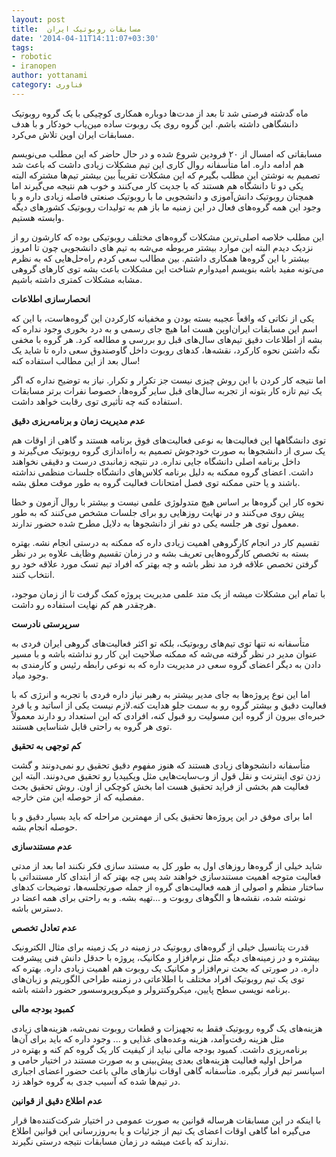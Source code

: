 ```yaml
---
layout: post
title:  مسابقات روبوتیک ایران
date: '2014-04-11T14:11:07+03:30'
tags:
- robotic
- iranopen
author: yottanami
category: فناوری
---
```


ماه گدشته فرصتی شد تا بعد از مدت‌ها دوباره همکاری کوچیکی با یک گروه‌ روبوتیک دانشگاهی داشته باشم. این گروه روی یک روبوت ساده مین‌یاب خودکار و با هدف مسابقات ایران اوپن تلاش می‌کرد.

مسابقاتی که امسال از ۲۰ فرودین شروع شده و در حال حاضر که این مطلب می‌نویسم هم ادامه داره. اما متأسفانه روال کاری این تیم مشکلات زیادی داشت که باعث شد تصمیم به نوشتن این مطلب بگیرم که این مشکلات تقریباً بین بیشتر تیم‌ها مشترکه البته یکی دو تا دانشگاه هم هستند که با جدیت کار می‌کنند و خوب هم نتیجه می‌گیرند اما همچنان روبوتیک دانش‌آموزی و دانشجویی ما با روبوتیک صنعتی فاصله زیادی داره و با وجود این همه گروه‌های فعال در این زمنیه ما باز هم به تولیدات روبوتیک کشورهای دیگه وابسته هستیم.

این مطلب خلاصه اصلی‌ترین مشکلات گروه‌های مختلف روبوتیکی بوده که کارشون رو از نزدیک دیدم البته این موارد بیشتر مربوطه می‌شه به تیم های دانشجویی چون تا امروز بیشتر با این گروه‌ها همکاری داشتم. بین مطالب سعی کردم راه‌حل‌هایی که به نظرم می‌تونه مفید باشه بنویسم امیدوارم شناخت این مشکلات باعث بشه توی کارهای گروهی مشابه مشکلات کمتری داشته باشیم.

**انحصارسازی اطلاعات**

یکی از نکاتی که واقعاً عجیبه بسته بودن و مخفیانه کارکردن این گروه‌هاست، با این که اسم این مسابقات ایران‌اوپن هست اما هیچ جای رسمی و به درد بخوری وجود نداره که بشه از اطلاعات دقیق تیم‌های سال‌های قبل رو بررسی و مطالعه کرد. هر گروه با مخفی نگه داشتن نحوه کارکرد، نقشه‌ها، کدهای روبوت داخل گاوصندوق سعی داره تا شاید یک سال بعد از این مطالب استفاده کنه!

اما نتیجه کار کردن با این روش چیزی نیست جز تکرار و تکرار. نیاز به توضیح نداره که اگر یک تیم تازه کار بتونه از تجربه سال‌های قبل سایر گروه‌ها، خصوصا نفرات برتر مسابقات استفاده کنه چه تأثیری توی رقابت خواهد داشت.


**عدم مدیریت زمان و برنامه‌ریزی دقیق**

توی دانشگاهها این فعالیت‌ها به نوعی فعالیت‌های فوق برنامه هستند و گاهی از اوقات هم یک سری از دانشجوها به صورت خودجوش تصمیم به راه‌اندازی گروه روبوتیک می‌گیرند و داخل برنامه اصلی دانشگاه جایی نداره.
در نتیجه زمانبدی درست و دقیقی نخواهند داشت. اعضای گروه ممکنه به دلیل برنامه کلاس‌های دانشگاه جلسات منظمی نداشته باشند و یا حتی ممکنه توی فصل امتحانات فعالیت گروه به طور موقت معلق بشه.

نحوه کار این گروه‌ها بر اساس هیچ متدولوژی علمی نیست و بیشتر با روال آزمون و خطا پیش روی می‌کنند و در نهایت روز‌هایی رو برای جلسات مشخص می‌کنند که به طور معمول توی هر جلسه یکی دو نفر از دانشجوها به دلایل مطرح شده حضور ندارند.

تقسیم کار در انجام کارگروهی اهمیت زیادی داره که ممکنه به درستی انجام نشه. بهتره بسته به تخصص کارگروه‌هایی تعریف بشه و در زمان تقسیم وظایف علاوه بر در نظر گرفتن تخصص علاقه فرد  مد نظر باشه و چه بهتر که افراد تیم  تسک مورد علاقه خود رو انتخاب کنند.

با تمام این مشکلات میشه از یک متد علمی مدیریت پروژه کمک گرفت تا از زمان موجود، هرچقدر هم کم نهایت استفاده رو داشت.


**سرپرستی نادرست**

متأسفانه نه تنها توی تیم‌های روبوتیک، بلکه تو اکثر فعالیت‌های گروهی ایران فردی به عنوان مدیر در نظر گرفته می‌شه که ممکنه صلاحیت این کار رو نداشته باشه و با مسیر دادن به دیگر اعضای گروه سعی در مدیریت داره که به نوعی رابطه رئیس و کارمندی به وجود میاد.

اما این نوع پروژه‌ها به جای مدیر بیشتر به رهبر نیاز داره فردی با تجربه و انرژی که با فعالیت دقیق و بیشتر گروه رو به سمت جلو هدایت کنه.لازم نیست یکی از اساتبد و یا فرد خبره‌ای بیرون از گروه این مسولیت رو قبول کنه، افرادی که این استعداد رو دارند معمولاً توی هر گروه به راحتی قابل شناسایی هستند.


**کم توجهی به تحقیق**

متأسفانه دانشجوهای زیادی هستند که هنوز مفهوم دقیق تحقیق رو نمی‌دونند و گشت زدن توی  اینترنت و نقل قول از وب‌سایت‌‌هایی مثل ویکیپدیا رو تحقیق می‌دونند. البته این فعالیت هم بخشی از فراید تحقیق هست اما بخش کوچکی از اون. روش تحقیق بحث مفصلیه که از حوصله این متن خارجه.

اما برای موفق در این پروژه‌ها تحقیق یکی از مهمترین مراحله که باید بسیار دقیق و با حوصله انجام بشه.


**عدم مستند‌سازی**

شاید خیلی از گروه‌ها روز‌های اول به طور کل به مستند سازی فکر نکنند اما بعد از مدتی فعالیت متوجه اهمیت مستندسازی خواهند شد پس چه بهتر که از ابتدای کار مستنداتی با ساختار منظم و اصولی از همه فعالیت‌های گروه از جمله صورتجلسه‌ها، توضیحات کدهای نوشته شده، نقشه‌ها و الگوهای روبوت و ...تهیه بشه. و به راحتی برای همه اعضا در دسترس باشه.


**عدم تعادل تخصص**

قدرت پتانسیل خیلی از گروه‌های روبوتیک در زمینه در یک زمینه برای مثال الکترونیک بیشتره و در زمینه‌های دیگه مثل نرم‌افزار و مکانیک، پروژه با حدقل دانش فنی پیشرفت داره. در صورتی که بحث نرم‌افزار و مکانیک یک روبوت هم اهمیت زیادی داره. بهتره که توی یک تیم روبوتیک افراد مختلف با اطلاعاتی در زمننه طراحی الگوریتم‌ و زبان‌های برنامه نویسی سطح پایین، میکروکنترولر و میکروپروسسور حضور داشته باشه.

**کمبود بودجه مالی**

هزینه‌های یک گروه روبوتیک فقط به تجهیزات و قطعات روبوت نمی‌شه، هزینه‌های زیادی مثل هزینه  رفت‌وآمد، هزینه وعده‌های غذایی و ... وجود داره که باید برای آن‌ها برنامه‌ریزی داشت.
کمبود بودجه مالی نباید از کیفیت کار یک گروه کم کنه و بهتره در مراحل اولیه فعالیت هزینه‌های بعدی پیش‌بینی و به صورت مستند در اختیار حامی و اسپانسر تیم قرار بگیره. متأسفانه گاهی اوقات نیازهای مالی باعث حضور اعضای اجباری در تیم‌ها شده که آسیب جدی به گروه خواهد زد.



**عدم اطلاع دقیق از قوانین**

با اینکه در این مسابقات هرساله قوانین به صورت عمومی در اختیار شرکت‌کننده‌ها قرار می‌گیره اما  گاهی اوقات اعضای یک تیم از جزئیات و یا به‌روز‌رسانی این قوانین اطلاع ندارند که باعث میشه در زمان مسابقات نتیجه درستی نگیرند.
